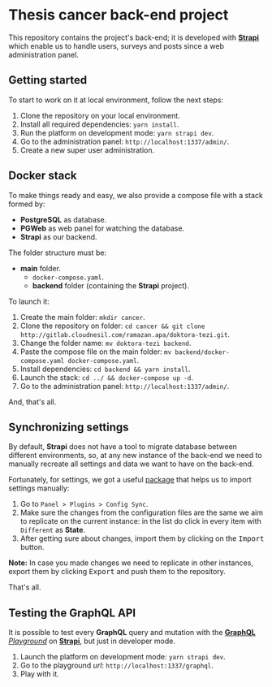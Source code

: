 # Thesis cancer back-end project

This repository contains the project's back-end; it is developed with [**Strapi**](https://strapi.io/) which enable us to handle users, surveys and posts since a web administration panel.

## Getting started

To start to work on it at local environment, follow the next steps:

1. Clone the repository on your local environment.
2. Install all required dependencies: `yarn install`.
3. Run the platform on development mode: `yarn strapi dev`.
4. Go to the administration panel: `http://localhost:1337/admin/`.
5. Create a new super user administration.

## Docker stack

To make things ready and easy, we also provide a compose file with a stack formed by:

- **PostgreSQL** as database.
- **PGWeb** as web panel for watching the database.
- **Strapi** as our backend.

The folder structure must be:

- **main** folder.
  - `docker-compose.yaml`.
  - **backend** folder (containing the **Strapi** project).

To launch it:

1. Create the main folder: `mkdir cancer`.
2. Clone the repository on folder: `cd cancer && git clone http://gitlab.cloudnesil.com/ramazan.apa/doktora-tezi.git`.
3. Change the folder name: `mv doktora-tezi backend`.
4. Paste the compose file on the main folder: `mv backend/docker-compose.yaml docker-compose.yaml`.
5. Install dependencies: `cd backend && yarn install`.
6. Launch the stack: `cd ../ && docker-compose up -d`.
7. Go to the administration panel: `http://localhost:1337/admin/`.

And, that's all.

## Synchronizing settings

By default, **Strapi** does not have a tool to migrate database between different environments, so, at any new instance of the back-end we need to manually recreate all settings and data we want to have on the back-end.

Fortunately, for settings, we got a useful [package](https://github.com/boazpoolman/strapi-plugin-config-sync) that helps us to import settings manually:

1. Go to `Panel > Plugins > Config Sync`.
2. Make sure the changes from the configuration files are the same we aim to replicate on the current instance: in the list do click in every item with `Different` as **State**.
3. After getting sure about changes, import them by clicking on the <kbd>Import</kbd> button.

**Note:** In case you made changes we need to replicate in other instances, export them by clicking <kbd>Export</kbd> and push them to the repository.

That's all.

## Testing the GraphQL API

It is possible to test every **GraphQL** query and mutation with the [**GraphQL** _Playground_](https://www.apollographql.com/docs/apollo-server/testing/graphql-playground/) on [**Strapi**](https://strapi.io/documentation/developer-docs/latest/developer-resources/content-api/integrations/graphql.html#fetch-your-restaurant-collection-type), but just in developer mode.

1. Launch the platform on development mode: `yarn strapi dev`.
2. Go to the playground _url_: `http://localhost:1337/graphql`.
3. Play with it.
